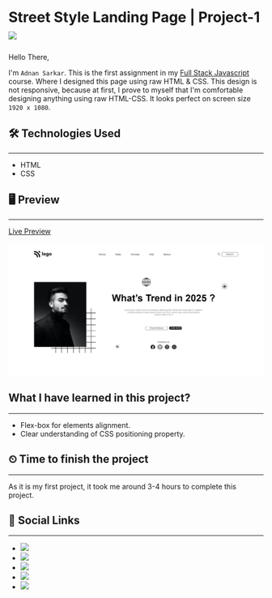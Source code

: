 # Street Style Landing Page | Project-1 ![](https://img.shields.io/badge/Technologies-HTML--CSS-orange)

Hello There,

I'm `Adnan Sarkar`. This is the first assignment in my [Full Stack Javascript](https://ineuron.ai/course/Full-Stack-Javascript-Web-Developer) course. Where I designed this page using raw HTML & CSS. This design is not responsive, because at first, I prove to myself that I'm comfortable designing anything using raw HTML-CSS. It looks perfect on screen size `1920 x 1080`.

## 🛠 Technologies Used
***
- HTML
- CSS

## 🖥 Preview
***
[Live Preview]()

![](Street-Style-Landing-Page.png)

##  What I have learned in this project?
***
- Flex-box for elements alignment.
- Clear understanding of CSS positioning property.

## ⏲ Time to finish the project
***
As it is my first project, it took me around 3-4 hours to complete this project.

## 📢 Social Links
***
- [![](https://img.shields.io/badge/LinkedIn-0077B5?style=for-the-badge&logo=linkedin&logoColor=white)](https://www.linkedin.com/in/adnan-sarkar-8b54341a0/)
- [![](https://img.shields.io/badge/Twitter-1DA1F2?style=for-the-badge&logo=twitter&logoColor=white)](https://twitter.com/AdnanSarkar14)
- [![](https://img.shields.io/badge/Facebook-1877F2?style=for-the-badge&logo=facebook&logoColor=white)](https://www.facebook.com/adnansarkaraduvai/)
- [![](	https://img.shields.io/badge/Instagram-E4405F?style=for-the-badge&logo=instagram&logoColor=white)](https://www.instagram.com/_a_d_u_v_a_i_/)
- [![](https://img.shields.io/badge/Hashnode-2962FF?style=for-the-badge&logo=hashnode&logoColor=white)](https://adnansarkar.hashnode.dev/)